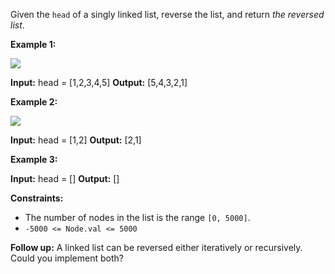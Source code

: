 Given the `head` of a singly linked list, reverse the list, and return _the reversed list_.

**Example 1:**

![](https://assets.leetcode.com/uploads/2021/02/19/rev1ex1.jpg)

**Input:** head = \[1,2,3,4,5\]
**Output:** \[5,4,3,2,1\]

**Example 2:**

![](https://assets.leetcode.com/uploads/2021/02/19/rev1ex2.jpg)

**Input:** head = \[1,2\]
**Output:** \[2,1\]

**Example 3:**

**Input:** head = \[\]
**Output:** \[\]

**Constraints:**

*   The number of nodes in the list is the range `[0, 5000]`.
*   `-5000 <= Node.val <= 5000`

**Follow up:** A linked list can be reversed either iteratively or recursively. Could you implement both?